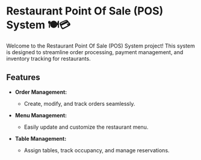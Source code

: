 # Restaurant Point Of Sale (POS) System 🍽️💳

Welcome to the Restaurant Point Of Sale (POS) System project! This system is designed to streamline order processing, payment management, and inventory tracking for restaurants.

## Features

- **Order Management:**
  - Create, modify, and track orders seamlessly.

- **Menu Management:**
  - Easily update and customize the restaurant menu.

- **Table Management:**
  - Assign tables, track occupancy, and manage reservations.

